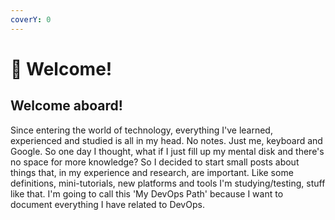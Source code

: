```yaml
---
coverY: 0
---
```


# 🥳 Welcome!

## Welcome aboard!

Since entering the world of technology, everything I've learned, experienced and studied is all in my head. No notes. Just me, keyboard and Google. So one day I thought, what if I just fill up my mental disk and there's no space for more knowledge? So I decided to start small posts about things that, in my experience and research, are important. Like some definitions, mini-tutorials, new platforms and tools I'm studying/testing, stuff like that. I'm going to call this 'My DevOps Path' because I want to document everything I have related to DevOps.
